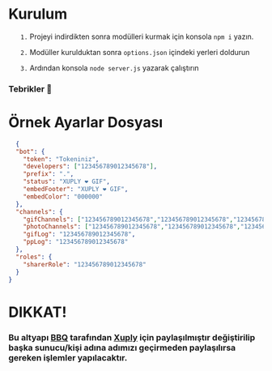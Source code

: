 # Kurulum

<ul>
  <p><code>1.</code> Projeyi indirdikten sonra modülleri kurmak için konsola <code>npm i</code> yazın.</p>
  <p><code>2.</code> Modüller kurulduktan sonra <code>options.json</code> içindeki yerleri doldurun</p>
  <p><code>3.</code> Ardından konsola <code>node server.js</code> yazarak çalıştırın</p>
</ul>
<h3>Tebrikler 🎉</h3>

# Örnek Ayarlar Dosyası

```json
  {
  "bot": {
    "token": "Tokeniniz",
    "developers": ["123456789012345678"],
    "prefix": ".",
    "status": "XUPLY ❤️ GIF",
    "embedFooter": "XUPLY ❤️ GIF",
    "embedColor": "000000"
  },
  "channels": {
    "gifChannels": ["123456789012345678","123456789012345678","123456789012345678"],
    "photoChannels": ["123456789012345678","123456789012345678","123456789012345678"],
    "gifLog": "123456789012345678",
    "ppLog": "123456789012345678"
  },
  "roles": {
    "sharerRole": "123456789012345678"
  }
}
```

# DIKKAT!
<h3>Bu altyapı <a href="https://discord.com/users/298888568279924746">BBQ</a> tarafından <a href="https://discord.gg/xuply/">Xuply</a> için paylaşılmıştır değiştirilip başka sunucu/kişi adına adımızı geçirmeden paylaşılırsa gereken işlemler yapılacaktır.</h3>
